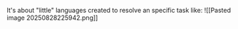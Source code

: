 It's about "little" languages created to resolve an specific task like:
![[Pasted image 20250828225942.png]]